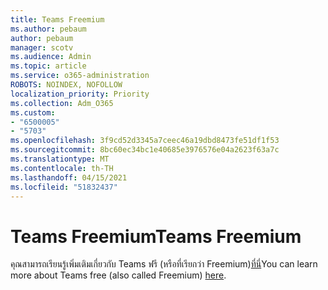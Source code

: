 ```yaml
---
title: Teams Freemium
ms.author: pebaum
author: pebaum
manager: scotv
ms.audience: Admin
ms.topic: article
ms.service: o365-administration
ROBOTS: NOINDEX, NOFOLLOW
localization_priority: Priority
ms.collection: Adm_O365
ms.custom:
- "6500005"
- "5703"
ms.openlocfilehash: 3f9cd52d3345a7ceec46a19dbd8473fe51df1f53
ms.sourcegitcommit: 8bc60ec34bc1e40685e3976576e04a2623f63a7c
ms.translationtype: MT
ms.contentlocale: th-TH
ms.lasthandoff: 04/15/2021
ms.locfileid: "51832437"
---
```

# <a name="teams-freemium"></a><span data-ttu-id="60806-102">Teams Freemium</span><span class="sxs-lookup"><span data-stu-id="60806-102">Teams Freemium</span></span>

<span data-ttu-id="60806-103">คุณสามารถเรียนรู้เพิ่มเติมเกี่ยวกับ Teams ฟรี (หรือที่เรียกว่า Freemium)[ที่นี่](https://docs.microsoft.com/alchemyinsights/teams-freemium)</span><span class="sxs-lookup"><span data-stu-id="60806-103">You can learn more about Teams free (also called Freemium) [here](https://docs.microsoft.com/alchemyinsights/teams-freemium).</span></span>
